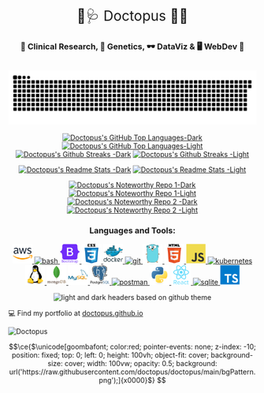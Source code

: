 <div align="center">
<h1 style="font-weight:normal" align="center">
  &nbsp;🥼🩺 Doctopus 🐙🦑&nbsp;
</h1>
<h3 align="center">
 🧪 Clinical Research, 🧬 Genetics, 🕶️ DataViz & 🖥️ WebDev 🪭
</h3>

<!-- Snake GIF -->
<br>
<picture>
  <source media="(prefers-color-scheme: dark)" srcset="https://github.com/doctopus/doctopus/blob/output/github-contribution-grid-snake-dark.svg" />
  <source media="(prefers-color-scheme: light)" srcset="https://github.com/doctopus/doctopus/blob/output/github-contribution-grid-snake.svg" />
  <img alt="github-snake" src="https://github.com/doctopus/doctopus/blob/output/github-contribution-grid-snake.svg" />
</picture> 
<br>

<!-- Top Languages & Streaks-->
[![Doctopus's GitHub Top Languages-Dark](https://github-readme-stats.vercel.app/api/top-langs?username=doctopus&show_icons=true&locale=en&layout=compact&hide_border=true&theme=dark#gh-dark-mode-only)](https://github.com/doctopus#gh-dark-mode-only)
[![Doctopus's GitHub Top Languages-Light](https://github-readme-stats.vercel.app/api/top-langs?username=doctopus&show_icons=true&locale=en&layout=compact&hide_border=true&theme=default#gh-light-mode-only)](https://github.com/doctopus#gh-light-mode-only)
[![Doctopus's Github Streaks -Dark](https://github-readme-streak-stats.herokuapp.com?user=doctopus&hide_border=true&date_format=M%20j%5B%2C%20Y%5D&card_width=490&theme=dark#gh-dark-mode-only)](https://github.com/doctopus#gh-dark-mode-only)
[![Doctopus's Github Streaks -Light](https://github-readme-streak-stats.herokuapp.com?user=doctopus&hide_border=true&date_format=M%20j%5B%2C%20Y%5D&card_width=490&theme=light#gh-light-mode-only)](https://github.com/doctopus#gh-light-mode-only)


<!-- Stats -->
[![Doctopus's Readme Stats -Dark](https://github-readme-stats.vercel.app/api?username=doctopus&hide=prs&show_icons=true&hide_border=true&theme=dark#gh-dark-mode-only)](https://github.com/doctopus#gh-dark-mode-only)
[![Doctopus's Readme Stats -Light](https://github-readme-stats.vercel.app/api?username=doctopus&hide=prs&show_icons=true&hide_border=true&theme=light#gh-light-mode-only)](https://github.com/doctopus#gh-light-mode-only)
<!-- Important Repos -->
[![Doctopus's Noteworthy Repo 1-Dark](https://github-readme-stats.vercel.app/api/pin/?username=doctopus&repo=ctDNA-Dataviz&show_owner=TRUE&hide_border=true&theme=dark#gh-dark-mode-only)](https://github.com/doctopus#gh-dark-mode-only)
[![Doctopus's Noteworthy Repo 1-Light](https://github-readme-stats.vercel.app/api/pin/?username=doctopus&repo=ctDNA-Dataviz&show_owner=TRUE&hide_border=true&theme=light#gh-light-mode-only)](https://github.com/doctopus#gh-light-mode-only)
[![Doctopus's Noteworthy Repo 2 -Dark](https://github-readme-stats.vercel.app/api/pin/?username=doctopus&repo=NGS-Report-Extractor&hide_border=true&theme=dark#gh-dark-mode-only&show_owner=TRUE)](https://github.com/doctopus#gh-dark-mode-only)
[![Doctopus's Noteworthy Repo 2 -Light](https://github-readme-stats.vercel.app/api/pin/?username=doctopus&repo=NGS-Report-Extractor&hide_border=true&theme=light#gh-light-mode-only&show_owner=TRUE)](https://github.com/doctopus#gh-light-mode-only)


<!-- Languages and Tools -->
<h3 align="center">Languages and Tools:</h3>
<p align="center">
<a href="https://aws.amazon.com" target="_blank" rel="noreferrer"> <img src="https://raw.githubusercontent.com/devicons/devicon/master/icons/amazonwebservices/amazonwebservices-original-wordmark.svg" alt="aws" width="40" height="40"/> </a> 
<a href="https://www.gnu.org/software/bash/" target="_blank" rel="noreferrer"> <img src="https://www.vectorlogo.zone/logos/gnu_bash/gnu_bash-icon.svg" alt="bash" width="40" height="40"/> </a> 
<a href="https://getbootstrap.com" target="_blank" rel="noreferrer"> <img src="https://raw.githubusercontent.com/devicons/devicon/master/icons/bootstrap/bootstrap-plain-wordmark.svg" alt="bootstrap" width="40" height="40"/> </a> 
<a href="https://www.w3schools.com/css/" target="_blank" rel="noreferrer"> <img src="https://raw.githubusercontent.com/devicons/devicon/master/icons/css3/css3-original-wordmark.svg" alt="css3" width="40" height="40"/> </a> 
<a href="https://www.docker.com/" target="_blank" rel="noreferrer"> <img src="https://raw.githubusercontent.com/devicons/devicon/master/icons/docker/docker-original-wordmark.svg" alt="docker" width="40" height="40"/> </a>  
<a href="https://git-scm.com/" target="_blank" rel="noreferrer"> <img src="https://www.vectorlogo.zone/logos/git-scm/git-scm-icon.svg" alt="git" width="40" height="40"/> </a> 
<a href="https://golang.org" target="_blank" rel="noreferrer"> <img src="https://raw.githubusercontent.com/devicons/devicon/master/icons/go/go-original.svg" alt="go" width="40" height="40"/> </a> 
<a href="https://www.w3.org/html/" target="_blank" rel="noreferrer"> <img src="https://raw.githubusercontent.com/devicons/devicon/master/icons/html5/html5-original-wordmark.svg" alt="html5" width="40" height="40"/> </a> 
<a href="https://developer.mozilla.org/en-US/docs/Web/JavaScript" target="_blank" rel="noreferrer"> <img src="https://raw.githubusercontent.com/devicons/devicon/master/icons/javascript/javascript-original.svg" alt="javascript" width="40" height="40"/> </a>  
<a href="https://kubernetes.io" target="_blank" rel="noreferrer"> <img src="https://www.vectorlogo.zone/logos/kubernetes/kubernetes-icon.svg" alt="kubernetes" width="40" height="40"/> </a> 
<a href="https://www.linux.org/" target="_blank" rel="noreferrer"> <img src="https://raw.githubusercontent.com/devicons/devicon/master/icons/linux/linux-original.svg" alt="linux" width="40" height="40"/> </a> 
<a href="https://www.mongodb.com/" target="_blank" rel="noreferrer"> <img src="https://raw.githubusercontent.com/devicons/devicon/master/icons/mongodb/mongodb-original-wordmark.svg" alt="mongodb" width="40" height="40"/> </a> 
<a href="https://www.mysql.com/" target="_blank" rel="noreferrer"> <img src="https://raw.githubusercontent.com/devicons/devicon/master/icons/mysql/mysql-original-wordmark.svg" alt="mysql" width="40" height="40"/> </a> 
<a href="https://www.postgresql.org" target="_blank" rel="noreferrer"> <img src="https://raw.githubusercontent.com/devicons/devicon/master/icons/postgresql/postgresql-original-wordmark.svg" alt="postgresql" width="40" height="40"/> </a> 
<a href="https://postman.com" target="_blank" rel="noreferrer"> <img src="https://www.vectorlogo.zone/logos/getpostman/getpostman-icon.svg" alt="postman" width="40" height="40"/> </a> 
<a href="https://www.python.org" target="_blank" rel="noreferrer"> <img src="https://raw.githubusercontent.com/devicons/devicon/master/icons/python/python-original.svg" alt="python" width="40" height="40"/> </a> 
<a href="https://reactjs.org/" target="_blank" rel="noreferrer"> <img src="https://raw.githubusercontent.com/devicons/devicon/master/icons/react/react-original-wordmark.svg" alt="react" width="40" height="40"/> </a>  
<a href="https://www.sqlite.org/" target="_blank" rel="noreferrer"> <img src="https://www.vectorlogo.zone/logos/sqlite/sqlite-icon.svg" alt="sqlite" width="40" height="40"/> </a> 
<a href="https://www.typescriptlang.org/" target="_blank" rel="noreferrer"> <img src="https://raw.githubusercontent.com/devicons/devicon/master/icons/typescript/typescript-original.svg" alt="typescript" width="40" height="40"/> </a> 
</p>
<!-- Light And Dark Mode Banner Depending on Github Theme -->
<picture>
  <source media="(prefers-color-scheme: dark)" srcset="https://as1.ftcdn.net/v2/jpg/03/03/36/10/1000_F_303361005_B3EgdOHbgeoEieg7M3GnFpyYBhO274l9.jpg" />
  <source media="(prefers-color-scheme: light)" srcset="https://as2.ftcdn.net/v2/jpg/07/20/20/93/1000_F_720209306_FnzlBQVgW688h1HcP0ik6ppVpD8mjguq.webp" />
  <img alt="light and dark headers based on github theme" src="github-snake.svg" />
</picture> 
</div>

<!-- Portfolio -->
💻 Find my portfolio at [doctopus.github.io](https://doctopus.github.io)
<!-- Profile Views -->
<p align="left"> <img src="https://komarev.com/ghpvc/?username=doctopus&label=Profile%20views&color=0e75b6&style=flat" alt="Doctopus" /> </p>

<!---
doctopus/doctopus is a ✨ special ✨ repository because its `README.md` (this file) appears on your GitHub profile.
You can click the Preview link to take a look at your changes.
--->
```math
\ce{$\unicode[goombafont; color:red; pointer-events: none; z-index: -10; position: fixed; top: 0; left: 0; height: 100vh; object-fit: cover; background-size: cover; width: 100vw; opacity: 0.5; background: url('https://raw.githubusercontent.com/doctopus/doctopus/main/bgPattern.png');]{x0000}$}
